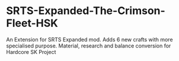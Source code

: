 # SRTS-Expanded-The-Crimson-Fleet-HSK
An Extension for SRTS Expanded mod. Adds 6 new crafts with more specialised purpose.
Material, research and balance conversion for Hardcore SK Project

